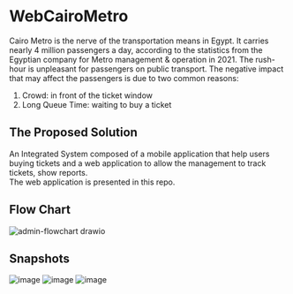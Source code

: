 # WebCairoMetro

Cairo Metro is the nerve of the transportation means in Egypt. 
It carries nearly 4 million passengers a day, according to the statistics from the Egyptian company for Metro management & operation in 2021.
The rush-hour is unpleasant for passengers on public transport. The negative impact that may affect the passengers is due to two common reasons:
1. Crowd: in front of the ticket window
2. Long Queue Time: waiting to buy a ticket

## The Proposed Solution
An Integrated System composed of a mobile application that help users buying tickets and a web application to allow the management to track tickets, show reports. <br>
The web application is presented in this repo. 

## Flow Chart
![admin-flowchart drawio](https://user-images.githubusercontent.com/47760339/193695275-a6833472-9590-4040-a64a-5207180849ba.png)

## Snapshots
![image](https://user-images.githubusercontent.com/47760339/193696234-966ead52-d6d9-414a-9e9f-c9f29b9be1e4.png)
![image](https://user-images.githubusercontent.com/47760339/193696328-29e1eaea-c17c-4ea6-b580-42e45bbd2f67.png)
![image](https://user-images.githubusercontent.com/47760339/193696415-bb0bcb1e-3dc8-4891-a77e-3e5e34ed16bb.png)




